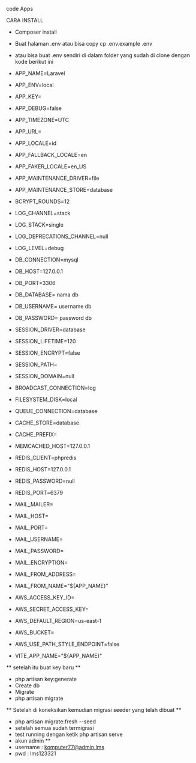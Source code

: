  code Apps 

 CARA INSTALL 


-  Composer install 
-  Buat halaman .env atau bisa copy cp .env.example .env
- atau bisa buat .env sendiri  di dalam folder yang sudah di clone dengan kode berikut ini
 - APP_NAME=Laravel
 - APP_ENV=local
 - APP_KEY=
 - APP_DEBUG=false
 - APP_TIMEZONE=UTC
 - APP_URL=

 - APP_LOCALE=id
 - APP_FALLBACK_LOCALE=en
 - APP_FAKER_LOCALE=en_US

 - APP_MAINTENANCE_DRIVER=file
 - APP_MAINTENANCE_STORE=database

 - BCRYPT_ROUNDS=12

 - LOG_CHANNEL=stack
 - LOG_STACK=single
 - LOG_DEPRECATIONS_CHANNEL=null
 - LOG_LEVEL=debug

 - DB_CONNECTION=mysql
 - DB_HOST=127.0.0.1
 - DB_PORT=3306
 - DB_DATABASE= nama db
 - DB_USERNAME= username db
 - DB_PASSWORD= password db

 - SESSION_DRIVER=database
 - SESSION_LIFETIME=120
 - SESSION_ENCRYPT=false
 - SESSION_PATH=
 - SESSION_DOMAIN=null

 - BROADCAST_CONNECTION=log
 - FILESYSTEM_DISK=local
 - QUEUE_CONNECTION=database

- CACHE_STORE=database
- CACHE_PREFIX=

- MEMCACHED_HOST=127.0.0.1

- REDIS_CLIENT=phpredis
- REDIS_HOST=127.0.0.1
- REDIS_PASSWORD=null
- REDIS_PORT=6379

- MAIL_MAILER=
- MAIL_HOST=
- MAIL_PORT=
- MAIL_USERNAME=
- MAIL_PASSWORD=
- MAIL_ENCRYPTION=
- MAIL_FROM_ADDRESS= 
- MAIL_FROM_NAME="${APP_NAME}"

- AWS_ACCESS_KEY_ID=
- AWS_SECRET_ACCESS_KEY=
- AWS_DEFAULT_REGION=us-east-1
- AWS_BUCKET=
- AWS_USE_PATH_STYLE_ENDPOINT=false

- VITE_APP_NAME="${APP_NAME}"


 
 ** setelah itu buat key baru **
 - php artisan key:generate 
-  Create db  
 - Migrate 
 - php artisan migrate 




 ** Setelah di koneksikan kemudian migrasi seeder yang telah dibuat ** 
 - php artisan migrate:fresh --seed
-  setelah semua sudah termigrasi
-  test running dengan ketik php artisan serve
- akun admin **  
 - username : komputer77@admin.lms
 - pwd      : lms123321




